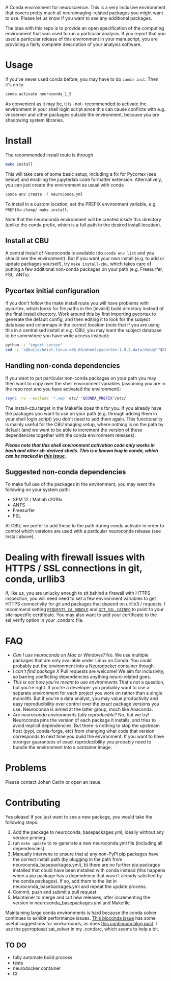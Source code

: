 A Conda environment for neuroscience. This is a very inclusive environment that covers
pretty much all neuroimaging-related packages you might want to use. Please let us know
if you want to see any additional packages.

The idea with this repo is to provide an open specification of the computing environment
that was used to run a particular analysis. If you report that you used a particular
release of this environment in your manuscript, you are providing a fairly complete
description of your analysis software.

# Usage

If you've never used conda before, you may have to do `conda init`. Then it's on to

```sh
conda activate neuroconda_1_5
```

As convenient as it may be, it is -not- recommended to activate the environment in your
shell login script since this can cause conflicts with e.g. vncserver and other packages
outside the environment, because you are shadowing system libraries.

# Install

The recommended install route is through

``` sh
make install
```
This will take care of some basic setup, including a fix for Pycortex (see below) and
enabling the jupyterlab code formatter extension. Alternatively, you can just create the
environment as usual with conda

``` sh
conda env create -f neuroconda.yml
```

To install in a custom location, set the PREFIX environment variable, e.g.
`PREFIX=~/temp/ make install`.

Note that the neuroconda environment will be created *inside* this directory (unlike the
conda prefix, which is a full path to the desired install location).

## Install at CBU

A central install of Neuroconda is available (do `conda env list` and you should see the
environment). But if you want your own install (e.g. to add or update packages
yourself), try `make install-cbu`, which takes care of putting a few additional
non-conda packages on your path (e.g. Freesurfer, FSL, ANTs).

## Pycortex initial configuration
If you don't follow the make install route you will have problems with pycortex, which
looks for file paths in the (invalid) build directory instead of the final install
directory. Work around this by first importing pycortex to generate the default config,
and then editing it to look for the subject database and colormaps in the correct
location (note that if you are using this in a centralised install at e.g. CBU, you may
want the subject database to be somewhere you have write access instead):

```sh
python -c "import cortex"
sed -i 's@build/bdist.linux-x86_64/wheel/pycortex-1.0.2.data/data@'"$CONDA_PREFIX"'@g' ~/.config/pycortex/options.cfg
```

## Handling non-conda dependencies
If you want to put particular non-conda packages on your path you may then want to copy
over the shell environment variables (assuming you are in the repo root and you have
activated the environment):

```sh
rsync -rv --exclude '*.swp' etc/ "$CONDA_PREFIX"/etc/
```

The install-cbu target in the Makefile does this for you. If you already have the packages you want to use on your path
(e.g. through adding them in your shell login script) you don't need to add them again.
This functionality is mainly useful for the CBU imaging setup, where nothing is on the
path by default (and we want to be able to increment the version of these dependencies
together with the conda environment releases).

***Please note that this shell environment activation code only works in bash and other
sh-derived shells. This is a known bug in conda, which can be tracked in [this
issue](https://github.com/conda/conda/issues/9304).***

## Suggested non-conda dependencies
To make full use of the packages in the environment, you may want the following on your
system path:

* SPM 12 / Matlab r2019a
* ANTS
* Freesurfer
* FSL

At CBU, we prefer to add these to the path during conda activate in order to control
which versions are used with a particular neuroconda release (see Install above).

# Dealing with firewall issues with HTTPS / SSL connections in git, conda, urllib3
If, like us, you are unlucky enough to sit behind a firewall with HTTPS inspection, you
will need need to set a few environment variables to get HTTPS connectivity for git and
packages that depend on urllib3 / requests. I recommend setting
[`REQUESTS_CA_BUNDLE`](https://stackoverflow.com/a/37447847/3375155) and
[`GIT_SSL_CAINFO`](https://www.git-scm.com/docs/git-config/#Documentation/git-config.txt-httpsslCAInfo)
to point to your site-specific certificate. You may also want to add your certificate to
the ssl_verify option in your .condarc file.

# FAQ
* _Can I use neuroconda on Mac or Windows?_ No. We use multiple packages that are only
  available under Linux on Conda. You could probably put the environment into a
  [Neurodocker](https://github.com/kaczmarj/neurodocker) container though.
* _I can't find package *X*_ Pull requests are welcome! We aim for inclusivity, so
  barring conflicting dependencies anything neuro-related goes.
* _This is not how you're meant to use environments_ That's not a question, but you're
  right. If you're a developer you probably want to use a separate environment for each
  project you work on rather than a single monolith. But if you're a data analyst, you
  may value productivity and easy reproducibility over control over the exact package
  versions you use. Neuroconda is aimed at the latter group, much like Anaconda.
* _Are neuroconda environments fully reproducible?_ No, but we try! Neuroconda pins the
  version of each package it installs, and tries to avoid implicit dependencies. But
  there is nothing to stop the upstream host (pypi, conda-forge, etc) from changing what
  code that version corresponds to next time you build the environment. If you want to
  have stronger guarantees of exact reproducibility you probably need to bundle the
  environment into a container image.

# Problems
Please contact Johan Carlin or open an issue.

# Contributing
Yes please! If you just want to see a new package, you would take the following steps:

1. Add the package to neuroconda_basepackages.yml, ideally without any version pinning.
2. run `make update` to re-generate a new neuroconda.yml file (including all
   dependencies).
3. Manually intervene to ensure that a) any non-PyPi pip packages have the correct
   install path (by plugging in the path from neuroconda_basepackages.yml), b) there are
   no further pip packages installed that could have been installed with conda instead
   (this happens when a pip package has a dependency that wasn't already satisfied by
   the conda packages). If so, add them to the list in neuroconda_basebackages.yml and
   repeat the update process.
4. Commit, push and submit a pull request.
5. Maintainer to merge and cut new releases, after incrementing the version in
   neuroconda_basepackages.yml and Makefile.

Maintaining large conda environments is hard because the conda solver continues to
exhibit performance issues. [This bioconda
issue](https://github.com/bioconda/bioconda-recipes/issues/13774) has some useful
suggestions for workarounds, as does [this continuum blog
post](https://www.anaconda.com/understanding-and-improving-condas-performance/). I use
the pycroptosat sat_solver in my .condarc, which seems to help a bit.

## TO DO
* fully automate build process
* tests
* neurodocker container
* CI
